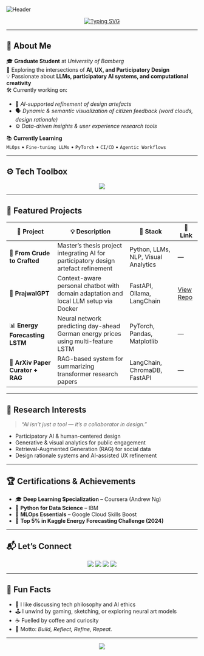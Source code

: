 <!-- Profile Banner -->
![Header](https://capsule-render.vercel.app/api?type=waving&color=0:1E90FF,100:87CEEB&height=230&section=header&text=Prajwal%20A%20Varsh%20👨‍💻&fontSize=45&fontColor=ffffff&animation=fadeIn&fontAlignY=38)

<!-- Typing animation -->
<p align="center">
  <a href="https://github.com/prajwalvarsh">
    <img src="https://readme-typing-svg.herokuapp.com?font=Fira+Code&pause=1000&color=1E90FF&center=true&vCenter=true&width=600&lines=👋+Hi+there!+I'm+Prajwal+AmoghaVarsh!;🎓+Grad+Student+@Uni+Bamberg;🤖+Building+AI+%2B+Design+Systems;🚀+Always+learning+and+exploring+new+ideas" alt="Typing SVG" />
  </a>
</p>

---

## 🧭 About Me

🎓 **Graduate Student** at *University of Bamberg*  
🧩 Exploring the intersections of **AI, UX, and Participatory Design**  
💡 Passionate about **LLMs, participatory AI systems, and computational creativity**  
🛠️ Currently working on:  
- 🧠 *AI-supported refinement of design artefacts*  
- 🗣️ *Dynamic & semantic visualization of citizen feedback (word clouds, design rationale)*  
- ⚙️ *Data-driven insights & user experience research tools*

📚 **Currently Learning**  
`MLOps` • `Fine-tuning LLMs` • `PyTorch` • `CI/CD` • `Agentic Workflows`  

---

## ⚙️ Tech Toolbox  

<p align="center">
  <img src="https://skillicons.dev/icons?i=python,pytorch,js,react,fastapi,docker,git,github,vscode,linux,postgresql,mongodb,aws,pandas,numpy,oracle,dbt" />
</p>

---

## 🌟 Featured Projects

| 🚧 Project | 💡 Description | 🧠 Stack | 🔗 Link |
|-------------|----------------|------------|----------|
| 🧠 **From Crude to Crafted** | Master’s thesis project integrating AI for participatory design artefact refinement | Python, LLMs, NLP, Visual Analytics | — |
| 🤖 **PrajwalGPT** | Context-aware personal chatbot with domain adaptation and local LLM setup via Docker | FastAPI, Ollama, LangChain | [View Repo](https://github.com/prajwalvarsh/PrajwalGPT) |
| 📊 **Energy Forecasting LSTM** | Neural network predicting day-ahead German energy prices using multi-feature LSTM | PyTorch, Pandas, Matplotlib | — |
| 📰 **ArXiv Paper Curator + RAG** | RAG-based system for summarizing transformer research papers | LangChain, ChromaDB, FastAPI | — |

---

## 🧠 Research Interests

> *“AI isn’t just a tool — it’s a collaborator in design.”*

- Participatory AI & human-centered design  
- Generative & visual analytics for public engagement  
- Retrieval-Augmented Generation (RAG) for social data  
- Design rationale systems and AI-assisted UX refinement  

---

## 🏆 Certifications & Achievements  

- 🎓 **Deep Learning Specialization** – Coursera (Andrew Ng)  
- 📘 **Python for Data Science** – IBM  
- 🧩 **MLOps Essentials** – Google Cloud Skills Boost  
- 🏅 **Top 5% in Kaggle Energy Forecasting Challenge (2024)**  

---

## 📬 Let’s Connect  

<p align="center">
  <a href="mailto:prajwal.varsh@example.com"><img src="https://img.shields.io/badge/Email-D14836?style=for-the-badge&logo=gmail&logoColor=white"></a>
  <a href="https://linkedin.com/in/prajwalvarsh"><img src="https://img.shields.io/badge/LinkedIn-0077B5?style=for-the-badge&logo=linkedin&logoColor=white"></a>
  <a href="https://github.com/prajwalvarsh"><img src="https://img.shields.io/badge/GitHub-100000?style=for-the-badge&logo=github&logoColor=white"></a>
  <a href="https://prajwalvarsh.github.io"><img src="https://img.shields.io/badge/Portfolio-000000?style=for-the-badge&logo=vercel&logoColor=white"></a>
</p>

---

## 🧩 Fun Facts  

- 💬 I like discussing tech philosophy and AI ethics  
- 🕹️ I unwind by gaming, sketching, or exploring neural art models  
- ☕ Fuelled by coffee and curiosity  
- 🔁 Motto: *Build, Reflect, Refine, Repeat.*

---

<p align="center">
  <img src="https://capsule-render.vercel.app/api?type=waving&color=0:87CEEB,100:1E90FF&height=150&section=footer&text=Thanks+for+visiting!+⭐&fontSize=25&fontColor=ffffff" />
</p>
